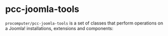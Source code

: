 # pcc-joomla-tools

`procomputer/pcc-joomla-tools` is a set of classes that perform operations on a Joomla! installations, extensions and components:

